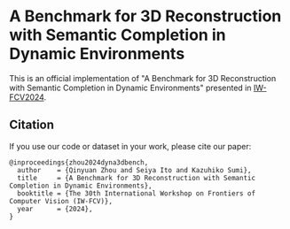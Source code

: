 # A Benchmark for 3D Reconstruction with Semantic Completion in Dynamic Environments

This is an official implementation of "A Benchmark for 3D Reconstruction with Semantic Completion in Dynamic Environments" presented in [IW-FCV2024](https://sites.google.com/view/iw-fcv2024/home).

## Citation
If you use our code or dataset in your work, please cite our paper:

```
@inproceedings{zhou2024dyna3dbench,
  author    = {Qinyuan Zhou and Seiya Ito and Kazuhiko Sumi},
  title     = {A Benchmark for 3D Reconstruction with Semantic Completion in Dynamic Environments},
  booktitle = {The 30th International Workshop on Frontiers of Computer Vision (IW-FCV)},
  year      = {2024},
}
```
